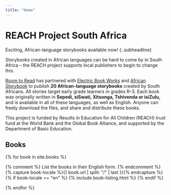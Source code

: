 ```yaml
---
title: "Home"
---
```


# REACH Project South&nbsp;Africa

Exciting, African-language storybooks available now!
{:.subheadline}

Storybooks created in African languages can be hard to come by in
South Africa – the REACH project supports local publishers to begin to
change this.

[Room to Read](http://roomtoread.org) has partnered with [Electric Book Works](https://electricbookworks.com) and [African Storybook](http://africanstorybook.org) to publish **20 African-language storybooks** created by South Africans. All stories target early grade learners in grades R–3. Each book was originally written in **Sepedi, siSwati, Xitsonga, Tshivenda or isiZulu,** and is available in all of these languages, as well as English. Anyone can freely download the files, and share and distribute these books.

This project is funded by Results in Education for All Children (REACH) trust fund at the World Bank and the Global Book Alliance, and supported by the Department of Basic Education. 

## Books

{% for book in site.books %}

{% comment %} List the books in their English form. {% endcomment %}
{% capture book-locale %}{{ book.url | split: "/" | last }}{% endcapture %}
{% if book-locale == "en" %}
{% include book-listing.html %}
{% endif %}

{% endfor %}
